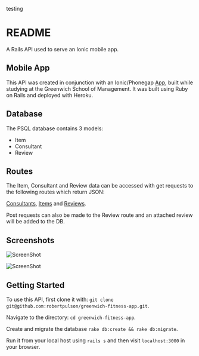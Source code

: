 testing

# README
A Rails API used to serve an Ionic mobile app.

## Mobile App
This API was created in conjunction with an Ionic/Phonegap [App](https://github.com/robertpulson/greenwich-fitness-app), built while studying at the Greenwich School of Management. It was built using Ruby on Rails and deployed with Heroku.

## Database
The PSQL database contains 3 models:

* Item
* Consultant
* Review

## Routes
The Item, Consultant and Review data can be accessed with get requests to the following routes which return JSON:

[Consultants](https://greenwich-fitness-api.herokuapp.com/api/consultants), [Items](https://greenwich-fitness-api.herokuapp.com/api/items) and [Reviews](https://greenwich-fitness-api.herokuapp.com/api/reviews).

Post requests can also be made to the Review route and an attached review will be added to the DB.

## Screenshots
![ScreenShot](https://github.com/robertpulson/mobile_cw_api/blob/master/screenshots/Screen%20Shot%202015-09-15%20at%2000.09.53.png)

![ScreenShot](https://github.com/robertpulson/mobile_cw_api/blob/master/screenshots/Screen%20Shot%202015-09-15%20at%2000.11.06.png)

## Getting Started

To use this API, first clone it with: `git clone git@github.com:robertpulson/greenwich-fitness-app.git`.

Navigate to the directory: `cd greenwich-fitness-app`.

Create and migrate the database `rake db:create && rake db:migrate`.

Run it from your local host using `rails s` and then visit `localhost:3000` in your browser.
